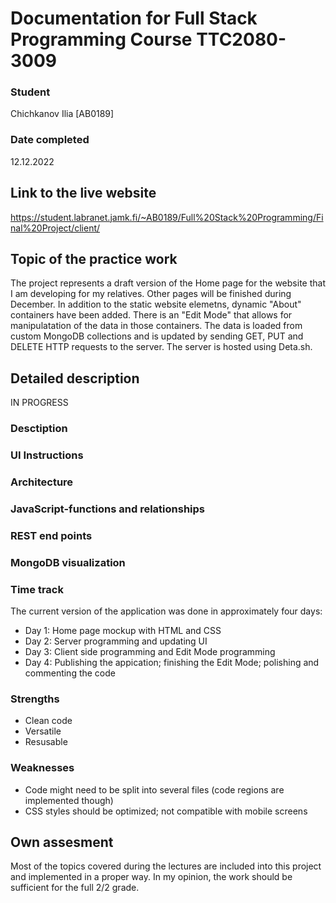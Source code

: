 # Documentation for Full Stack Programming Course TTC2080-3009
### Student
Chichkanov Ilia [AB0189]
### Date completed
12.12.2022
## Link to the live website
https://student.labranet.jamk.fi/~AB0189/Full%20Stack%20Programming/Final%20Project/client/
## Topic of the practice work
The project represents a draft version of the Home page for the website that I am developing for my relatives.
Other pages will be finished during December. In addition to the static website elemetns, dynamic "About" containers
have been added. There is an "Edit Mode" that allows for manipulatation of the data in those containers. The data is loaded from custom MongoDB collections and is updated by sending GET, PUT and DELETE HTTP requests to the server. The server is hosted using Deta.sh.
## Detailed description
IN PROGRESS
### Desctiption
### UI Instructions
### Architecture
### JavaScript-functions and relationships
### REST end points
### MongoDB visualization
### Time track
The current version of the application was done in approximately four days:
- Day 1: Home page mockup with HTML and CSS
- Day 2: Server programming and updating UI
- Day 3: Client side programming and Edit Mode programming
- Day 4: Publishing the appication; finishing the Edit Mode; polishing and commenting the code
### Strengths
- Clean code
- Versatile
- Resusable
### Weaknesses
- Code might need to be split into several files (code regions are implemented though)
- CSS styles should be optimized; not compatible with mobile screens
## Own assesment
Most of the topics covered during the lectures are included into this project and implemented in a proper way.
In my opinion, the work should be sufficient for the full 2/2 grade.
